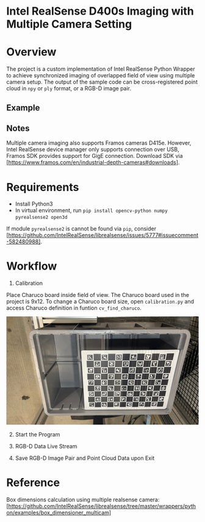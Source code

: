 # Intel RealSense D400s Imaging with Multiple Camera Setting
 
# Overview
The project is a custom implementation of Intel RealSense Python Wrapper to achieve synchronized imaging of overlapped field of view using multiple camera setup. The output of the sample code can be cross-registered point cloud in `npy` or `ply` format, or a RGB-D image pair.

## Example





## Notes
Multiple camera imaging also supports Framos cameras D415e. However, Intel RealSense device manager only supports connection over USB, Framos SDK provides support for GigE connection. Download SDK via [https://www.framos.com/en/industrial-depth-cameras#downloads].


# Requirements

- Install Python3
- In virtual environment, run `pip install opencv-python numpy pyrealsense2 open3d`

If module `pyrealsense2` is cannot be found via `pip`, consider [https://github.com/IntelRealSense/librealsense/issues/5777#issuecomment-582480988].


# Workflow

1. Calibration

Place Charuco board inside field of view. The Charuco board used in the project is 9x12. To change a Charuco board size, open `calibration.py` and access Charuco definition in funtion `cv_find_charuco`.

![alt text](https://github.com/StevenSunS/IntelRealSense-multicam_depth_image/blob/main/calibration_instruction.png)

2. Start the Program

3. RGB-D Data Live Stream

4. Save RGB-D Image Pair and Point Cloud Data upon Exit


# Reference
Box dimensions calculation using multiple realsense camera: [https://github.com/IntelRealSense/librealsense/tree/master/wrappers/python/examples/box_dimensioner_multicam]

